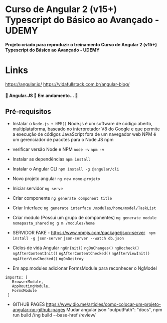 # Curso de Angular 2 (v15+) Typescript do Básico ao Avançado - UDEMY

**Projeto criado para reproduzir o treinamento  Curso de Angular 2 (v15+) Typescript do Básico ao Avançado - UDEMY**

# Links
<https://angular.io/>
<https://vidafullstack.com.br/angular-blog/>

<h4 align="left">
 🚧  Angular.JS 🚀 Em andamento... 🚧
</h4>

## Pré-requisitos

- Instalar o `Node.js + NPM()`
Node.js é um software de código aberto, multiplataforma, baseado no interpretador V8 do Google e que permite a execução de códigos JavaScript fora de um navegador web
NPM é um gerenciador de pacotes para o Node.JS npm

- verificar versão Node e NPM
```node -v```
```npm -v```



- Instalar as dependências
```npm install```

- Instalar o Angular CLI
```npm install -g @angular/cli```

- Novo projeto angular
```ng new nome-projeto```

- Iniciar servidor
```ng serve```

- Criar componente
```ng generate component title```

- Criar Interface
```ng generate interface /modules/home/model/TaskList ```


- Criar modulo (Possui um grupo de componentes)
```ng generate module nomepasta_shared```
``` ng g m /modules/home ```

- SERVIDOR FAKE - https://www.npmjs.com/package/json-server
``` npm install -g json-server```
```json-server --watch db.json```

- Ciclos de vida Angular
```ngOnInit()```
```ngOnChanges()```
```ngDocheck()```
```ngAfterContentInit()```
```ngAfterContentChecked()```
```ngAfterViewInit()```
```ngAfterViewChecked()```
```ngOnDestroy```

- Em app.modules adicionar FormsModule para reconhecer o NgModel

 ```
 imports: [
    BrowserModule,
    AppRoutingModule,
    FormsModule
  ] 
  ```

- GITHUB PAGES
https://www.dio.me/articles/como-colocar-um-projeto-angular-no-github-pages
Mudar angular json
"outputPath": "docs",
npm run build
//ng build --base-href /review/ 
